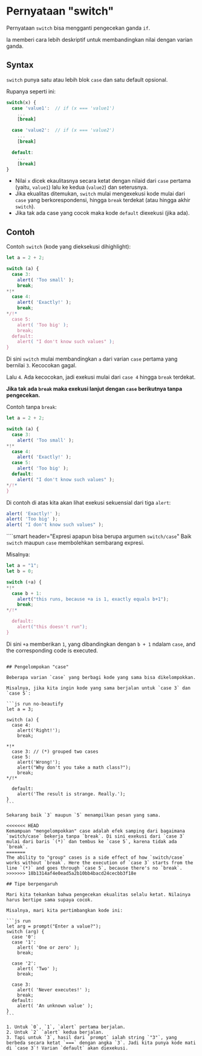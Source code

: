 # Pernyataan "switch"

Pernyataan `switch` bisa mengganti pengecekan ganda `if`.

Ia memberi cara lebih deskriptif untuk membandingkan nilai dengan varian ganda.

## Syntax

`switch` punya satu atau lebih blok `case` dan satu default opsional.

Rupanya seperti ini:

```js no-beautify
switch(x) {
  case 'value1':  // if (x === 'value1')
    ...
    [break]

  case 'value2':  // if (x === 'value2')
    ...
    [break]

  default:
    ...
    [break]
}
```

- Nilai `x` dicek ekaulitasnya secara ketat dengan nilaid dari `case` pertama (yaitu, `value1`) lalu ke kedua (`value2`) dan seterusnya.
- Jika ekualitas ditemukan, `switch` mulai mengexekusi kode mulai dari `case` yang berkorespondensi, hingga `break` terdekat (atau hingga akhir `switch`).
- Jika tak ada case yang cocok maka kode `default` diexekusi (jika ada).

## Contoh

Contoh `switch` (kode yang dieksekusi dihighlight):

```js run
let a = 2 + 2;

switch (a) {
  case 3:
    alert( 'Too small' );
    break;
*!*
  case 4:
    alert( 'Exactly!' );
    break;
*/!*
  case 5:
    alert( 'Too big' );
    break;
  default:
    alert( "I don't know such values" );
}
```

Di sini `switch` mulai membandingkan `a` dari varian `case` pertama yang bernilai `3`. Kecocokan gagal.

Lalu `4`. Ada kecocokan, jadi exekusi mulai dari `case 4` hingga `break` terdekat.

**Jika tak ada `break` maka exekusi lanjut dengan `case` berikutnya tanpa pengecekan.**

Contoh tanpa `break`:

```js run
let a = 2 + 2;

switch (a) {
  case 3:
    alert( 'Too small' );
*!*
  case 4:
    alert( 'Exactly!' );
  case 5:
    alert( 'Too big' );
  default:
    alert( "I don't know such values" );
*/!*
}
```

Di contoh di atas kita akan lihat exekusi sekuensial dari tiga `alert`:

```js
alert( 'Exactly!' );
alert( 'Too big' );
alert( "I don't know such values" );
```

````smart header="Expresi apapun bisa berupa argumen `switch/case`"
Baik `switch` maupun `case` membolehkan sembarang expresi.

Misalnya:

```js run
let a = "1";
let b = 0;

switch (+a) {
*!*
  case b + 1:
    alert("this runs, because +a is 1, exactly equals b+1");
    break;
*/!*

  default:
    alert("this doesn't run");
}
```
Di sini `+a` memberikan `1`, yang dibandingkan dengan `b + 1` ndalam `case`, and the corresponding code is executed.
````

## Pengelompokan "case"

Beberapa varian `case` yang berbagi kode yang sama bisa dikelompokkan.

Misalnya, jika kita ingin kode yang sama berjalan untuk `case 3` dan `case 5`:

```js run no-beautify
let a = 3;

switch (a) {
  case 4:
    alert('Right!');
    break;

*!*
  case 3: // (*) grouped two cases
  case 5:
    alert('Wrong!');
    alert("Why don't you take a math class?");
    break;
*/!*

  default:
    alert('The result is strange. Really.');
}
```

Sekarang baik `3` maupun `5` menampilkan pesan yang sama.

<<<<<<< HEAD
Kemampuan "mengelompokkan" case adalah efek samping dari bagaimana `switch/case` bekerja tanpa `break`. Di sini exekusi dari `case 3` mulai dari baris `(*)` dan tembus ke `case 5`, karena tidak ada `break`.
=======
The ability to "group" cases is a side effect of how `switch/case` works without `break`. Here the execution of `case 3` starts from the line `(*)` and goes through `case 5`, because there's no `break`.
>>>>>>> 18b1314af4e0ead5a2b10bb4bacd24cecbb3f18e

## Tipe berpengaruh

Mari kita tekankan bahwa pengecekan ekualitas selalu ketat. Nilainya harus bertipe sama supaya cocok.

Misalnya, mari kita pertimbangkan kode ini:

```js run
let arg = prompt("Enter a value?");
switch (arg) {
  case '0':
  case '1':
    alert( 'One or zero' );
    break;

  case '2':
    alert( 'Two' );
    break;

  case 3:
    alert( 'Never executes!' );
    break;
  default:
    alert( 'An unknown value' );
}
```

1. Untuk `0`, `1`, `alert` pertama berjalan.
2. Untuk `2` `alert` kedua berjalan.
3. Tapi untuk `3`, hasil dari `prompt` ialah string `"3"`, yang berbeda secara ketat `===` dengan angka `3`. Jadi kita punya kode mati di `case 3`! Varian `default` akan diexekusi.
